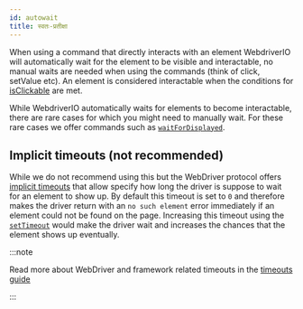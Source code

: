 ```yaml
---
id: autowait
title: स्वतः-प्रतीक्षा
---
```


When using a command that directly interacts with an element WebdriverIO will automatically wait for the element to be visible and interactable, no manual waits are needed when using the commands (think of click, setValue etc). An element is considered interactable when the conditions for [isClickable](https://webdriver.io/docs/api/element/isClickable) are met.

While WebdriverIO automatically waits for elements to become interactable, there are rare cases for which you might need to manually wait. For these rare cases we offer commands such as [`waitForDisplayed`](/docs/api/element/waitForDisplayed).


## Implicit timeouts (not recommended)

While we do not recommend using this but the WebDriver protocol offers [implicit timeouts](https://w3c.github.io/webdriver/#timeouts) that allow specify how long the driver is suppose to wait for an element to show up. By default this timeout is set to `0` and therefore makes the driver return with an `no such element` error immediately if an element could not be found on the page. Increasing this timeout using the [`setTimeout`](/docs/api/browser/setTimeout) would make the driver wait and increases the chances that the element shows up eventually.

:::note

Read more about WebDriver and framework related timeouts in the [timeouts guide](/docs/timeouts)

:::

